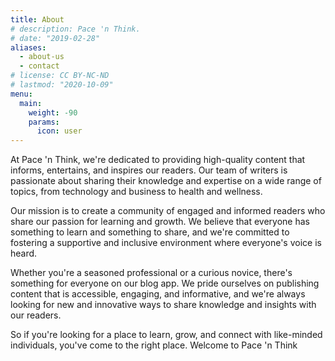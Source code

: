 ```yaml
---
title: About
# description: Pace 'n Think.
# date: "2019-02-28"
aliases:
  - about-us
  - contact
# license: CC BY-NC-ND
# lastmod: "2020-10-09"
menu:
  main:
    weight: -90
    params:
      icon: user
---
```

At Pace 'n Think, we're dedicated to providing high-quality content that informs, entertains, and inspires our readers. Our team of writers is passionate about sharing their knowledge and expertise on a wide range of topics, from technology and business to health and wellness.

Our mission is to create a community of engaged and informed readers who share our passion for learning and growth. We believe that everyone has something to learn and something to share, and we're committed to fostering a supportive and inclusive environment where everyone's voice is heard.

Whether you're a seasoned professional or a curious novice, there's something for everyone on our blog app. We pride ourselves on publishing content that is accessible, engaging, and informative, and we're always looking for new and innovative ways to share knowledge and insights with our readers.

So if you're looking for a place to learn, grow, and connect with like-minded individuals, you've come to the right place. Welcome to Pace 'n Think
